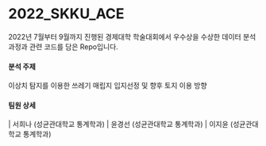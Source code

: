 # 2022_SKKU_ACE

2022년 7월부터 9월까지 진행된 
경제대학 학술대회에서 우수상을 수상한 데이터 분석 과정과 관련 코드를 담은 Repo입니다. 

#### 분석 주제 #### 
이상치 탐지를 이용한 쓰레기 매립지 입지선정 및 향후 토지 이용 방향

#### 팀원 상세 #### 
| 서희나 (성균관대학교 통계학과)
| 윤경선 (성균관대학교 통계학과)
| 이지윤 (성균관대학교 통계학과)
